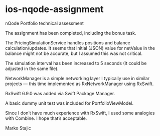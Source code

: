 # ios-nqode-assignment
nQode Portfolio technical assessment

The assignment has been completed, including the bonus task.

The PricingSimulationService handles positions and balance calculation/updates. It seems that initial (JSON) value for netValue in the balance might not be accurate, but I assumed this was not critical.

The simulation interval has been increased to 5 seconds (It could be adjusted in the same file).

NetworkManager is a simple networking layer I typically use in similar projects — this time implemented as RxNetworkManager using RxSwift.

RxSwift 6.9.0 was added via Swift Package Manager.

A basic dummy unit test was included for PortfolioViewModel.

Since I don’t have much experience with RxSwift, I used some analogies with Combine. I hope that’s acceptable.

Marko Stajic
